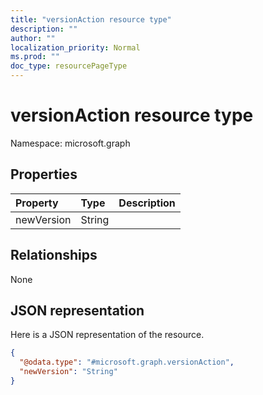```yaml
---
title: "versionAction resource type"
description: ""
author: ""
localization_priority: Normal
ms.prod: ""
doc_type: resourcePageType
---
```


# versionAction resource type


Namespace: microsoft.graph



## Properties
|Property|Type|Description|
|:---|:---|:---|
|newVersion|String||

## Relationships
None

## JSON representation
Here is a JSON representation of the resource.
<!-- {
  "blockType": "resource",
  "@odata.type": "microsoft.graph.versionAction"
}
-->
``` json
{
  "@odata.type": "#microsoft.graph.versionAction",
  "newVersion": "String"
}
```

